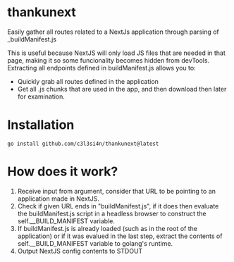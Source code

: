 # thankunext
Easily gather all routes related to a NextJs application through parsing of _buildManifest.js

This is useful because NextJS will only load JS files that are needed in that page, making it so some funcionality becomes hidden from devTools. Extracting all endpoints defined in buildManifest.js allows you to:
- Quickly grab all routes defined in the application
- Get all .js chunks that are used in the app, and then download then later for examination.

# Installation
```
go install github.com/c3l3si4n/thankunext@latest
```

# How does it work?

1. Receive input from argument, consider that URL to be pointing to an application made in NextJS.
2. Check if given URL ends in "buildManifest.js", if it does then evaluate the buildManifest.js script in a headless browser to construct the self.__BUILD_MANIFEST variable.
3. If buildManifest.js is already loaded (such as in the root of the application) or if it was evalued in the last step, extract the contents of self.__BUILD_MANIFEST variable to golang's runtime.
4. Output NextJS config contents to STDOUT


